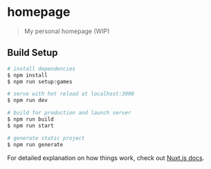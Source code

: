 # homepage

> My personal homepage (WIP)

## Build Setup

```bash
# install dependencies
$ npm install
$ npm run setup:games

# serve with hot reload at localhost:3000
$ npm run dev

# build for production and launch server
$ npm run build
$ npm run start

# generate static project
$ npm run generate
```

For detailed explanation on how things work, check out [Nuxt.js docs](https://nuxtjs.org).
